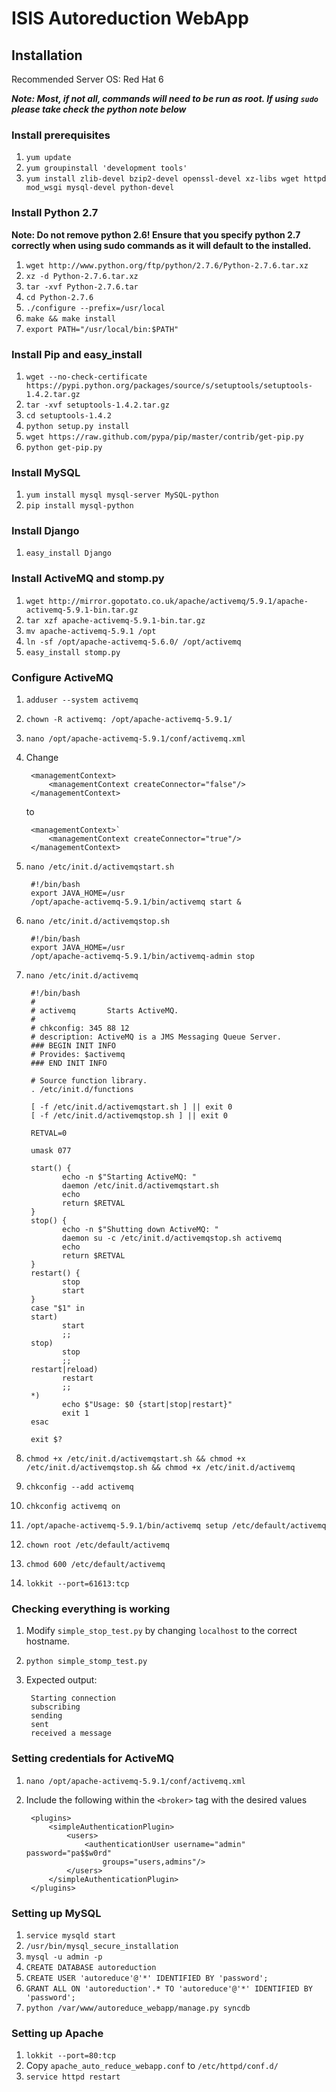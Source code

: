 # ISIS Autoreduction WebApp

## Installation

Recommended Server OS: Red Hat 6

***Note: Most, if not all, commands will need to be run as root. If using `sudo` please take check the python note below***

### Install prerequisites
1. `yum update`
2. `yum groupinstall 'development tools'`
3. `yum install zlib-devel bzip2-devel openssl-devel xz-libs wget httpd mod_wsgi mysql-devel python-devel`

### Install Python 2.7
**Note: Do not remove python 2.6! Ensure that you specify python 2.7 correctly when using sudo commands as it will default to the installed.**
1. `wget http://www.python.org/ftp/python/2.7.6/Python-2.7.6.tar.xz`
2. `xz -d Python-2.7.6.tar.xz`
3. `tar -xvf Python-2.7.6.tar`
4. `cd Python-2.7.6`
5. `./configure --prefix=/usr/local`
6. `make && make install`
7. `export PATH="/usr/local/bin:$PATH"`

### Install Pip and easy_install
1. `wget --no-check-certificate https://pypi.python.org/packages/source/s/setuptools/setuptools-1.4.2.tar.gz`
2. `tar -xvf setuptools-1.4.2.tar.gz`
3. `cd setuptools-1.4.2`
4. `python setup.py install`
5. `wget https://raw.github.com/pypa/pip/master/contrib/get-pip.py`
6. `python get-pip.py`

### Install MySQL
1. `yum install mysql mysql-server MySQL-python`
2. `pip install mysql-python`

### Install Django
1. `easy_install Django`

### Install ActiveMQ and stomp.py
1. `wget http://mirror.gopotato.co.uk/apache/activemq/5.9.1/apache-activemq-5.9.1-bin.tar.gz`
2. `tar xzf apache-activemq-5.9.1-bin.tar.gz`
3. `mv apache-activemq-5.9.1 /opt`
4. `ln -sf /opt/apache-activemq-5.6.0/ /opt/activemq`
5. `easy_install stomp.py`

### Configure ActiveMQ
1. `adduser --system activemq`
2. `chown -R activemq: /opt/apache-activemq-5.9.1/`
3. `nano /opt/apache-activemq-5.9.1/conf/activemq.xml`
4. Change 


        <managementContext>
            <managementContext createConnector="false"/>
        </managementContext>

   to 

        <managementContext>`
            <managementContext createConnector="true"/>
        </managementContext>


5. `nano /etc/init.d/activemqstart.sh`

        #!/bin/bash
        export JAVA_HOME=/usr
        /opt/apache-activemq-5.9.1/bin/activemq start &

6. `nano /etc/init.d/activemqstop.sh`

        #!/bin/bash
        export JAVA_HOME=/usr
        /opt/apache-activemq-5.9.1/bin/activemq-admin stop

7. `nano /etc/init.d/activemq`
        
        #!/bin/bash
        #
        # activemq       Starts ActiveMQ.
        #
        # chkconfig: 345 88 12
        # description: ActiveMQ is a JMS Messaging Queue Server.
        ### BEGIN INIT INFO
        # Provides: $activemq
        ### END INIT INFO
         
        # Source function library.
        . /etc/init.d/functions
         
        [ -f /etc/init.d/activemqstart.sh ] || exit 0
        [ -f /etc/init.d/activemqstop.sh ] || exit 0
         
        RETVAL=0
         
        umask 077
         
        start() {
               echo -n $"Starting ActiveMQ: "
               daemon /etc/init.d/activemqstart.sh
               echo
               return $RETVAL
        }
        stop() {
               echo -n $"Shutting down ActiveMQ: "
               daemon su -c /etc/init.d/activemqstop.sh activemq
               echo
               return $RETVAL
        }
        restart() {
               stop
               start
        }
        case "$1" in
        start)
               start
               ;;
        stop)
               stop
               ;;
        restart|reload)
               restart
               ;;
        *)
               echo $"Usage: $0 {start|stop|restart}"
               exit 1
        esac
         
        exit $?

8. `chmod +x /etc/init.d/activemqstart.sh && chmod +x /etc/init.d/activemqstop.sh && chmod +x /etc/init.d/activemq`
9. `chkconfig --add activemq`
10. `chkconfig activemq on`
11. `/opt/apache-activemq-5.9.1/bin/activemq setup /etc/default/activemq`
12. `chown root /etc/default/activemq`
13. `chmod 600 /etc/default/activemq`
14. `lokkit --port=61613:tcp`

### Checking everything is working
1. Modify `simple_stop_test.py` by changing `localhost` to the correct hostname.
2. `python simple_stomp_test.py`
3. Expected output:

        Starting connection
        subscribing
        sending
        sent
        received a message

### Setting credentials for ActiveMQ
1. `nano /opt/apache-activemq-5.9.1/conf/activemq.xml`
2. Include the following within the `<broker>` tag with the desired values
        
        <plugins>
            <simpleAuthenticationPlugin>
                <users>
                    <authenticationUser username="admin" password="pa$$w0rd"
                        groups="users,admins"/>
                </users>
            </simpleAuthenticationPlugin>
        </plugins>

### Setting up MySQL
1. `service mysqld start`
2. `/usr/bin/mysql_secure_installation`
3. `mysql -u admin -p`
4. `CREATE DATABASE autoreduction`
5. `CREATE USER 'autoreduce'@'*' IDENTIFIED BY 'password';`
6. `GRANT ALL ON 'autoreduction'.* TO 'autoreduce'@'*' IDENTIFIED BY 'password';`
7. `python /var/www/autoreduce_webapp/manage.py syncdb`

### Setting up Apache
1. `lokkit --port=80:tcp`
2. Copy `apache_auto_reduce_webapp.conf` to `/etc/httpd/conf.d/`
3. `service httpd restart`

